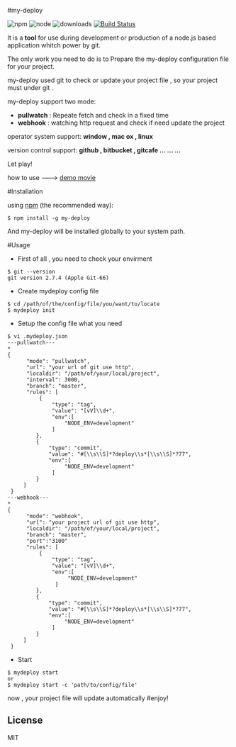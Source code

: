 #my-deploy

![npm](https://img.shields.io/npm/l/express.svg?maxAge=2592000?style=plastic)
![node](https://img.shields.io/badge/node-4.x-blue.svg)
![downloads](https://img.shields.io/badge/downloads-1K%2Fmonth-brightgreen.svg)
[![Build Status](https://travis-ci.org/kelvv/my-deploy.svg?branch=master)](https://travis-ci.org/kelvv/my-deploy)


It is a **tool** for use during development or production of a node.js based application whitch power by git.

The only work you need to do is to Prepare the my-deploy configuration file for your project.

my-deploy used git to check or update your project file , so your project must under git .

my-deploy support two mode:
* **pullwatch**   :   Repeate fetch and check in a fixed time
* **webhook**   :   watching http request and check if need update the project

operator system support:    **window , mac ox , linux**

version control support:    **github , bitbucket , gitcafe  ... ... ...**

Let play!

how to use ---> [demo movie](http://v.youku.com/v_show/id_XMTYxMjc0ODg3Mg==.html)


#Installation

using [npm](http://npmjs.org/) (the recommended way):

```
$ npm install -g my-deploy
```

And my-deploy will be installed globally to your system path.

#Usage



* First of all , you need to check your envirment

 ```
$ git --version
git version 2.7.4 (Apple Git-66)
```

* Create mydeploy config file

 ```
$ cd /path/of/the/config/file/you/want/to/locate
$ mydeploy init
```

* Setup the config file what you need 
 
 ```
$ vi .mydeploy.json
---pullwatch---
*
{
       "mode": "pullwatch",
       "url": "your url of git use http",
       "localdir": "/path/of/your/local/project",
       "interval": 3000,
       "branch": "master",
       "rules": [
           {
               "type": "tag",
               "value": "[vV]\\d+",
               "env":[
                   "NODE_ENV=development"
               ]
          },
          {
              "type": "commit",
              "value": "#[\\s\\S]*?deploy\\s*[\\s\\S]*?77",
              "env":[
                   "NODE_ENV=development"
               ]
          }
      ]
  }
---webhook---
*
{
       "mode": "webhook",
       "url": "your project url of git use http",
       "localdir": "/path/of/your/local/project",
       "branch": "master",
       "port":"3100"
       "rules": [
           {
               "type": "tag",
               "value": "[vV]\\d+",
               "env":[
                    "NODE_ENV=development"
                ]
          },
          {
              "type": "commit",
              "value": "#[\\s\\S]*?deploy\\s*[\\s\\S]*?77",
              "env":[
                   "NODE_ENV=development"
               ]
          }
      ]
  }
```

* Start  

 ```
$ mydeploy start
or
$ mydeploy start -c 'path/to/config/file'
```

now , your project file will update automatically
#enjoy!

## License

  MIT
